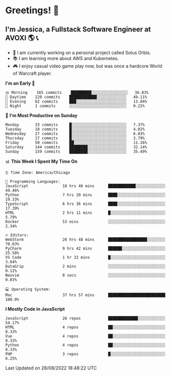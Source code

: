 # Greetings! 🧠

## I'm Jessica, a Fullstack Software Engineer at AVOXI 🌎 📞

- 🌟 I am currently working on a personal project called Solus Orbis.
- 📚 I am learning more about AWS and Kubernetes.
- 🎮 I enjoy casual video game play now, but was once a hardcore World of Warcraft player.

<!--START_SECTION:waka-->
**I'm an Early 🐤** 

```text
🌞 Morning    165 commits    █████████░░░░░░░░░░░░░░░░   36.83% 
🌆 Daytime    220 commits    ████████████░░░░░░░░░░░░░   49.11% 
🌃 Evening    62 commits     ███░░░░░░░░░░░░░░░░░░░░░░   13.84% 
🌙 Night      1 commits      ░░░░░░░░░░░░░░░░░░░░░░░░░   0.22%

```
📅 **I'm Most Productive on Sunday** 

```text
Monday       33 commits     █░░░░░░░░░░░░░░░░░░░░░░░░   7.37% 
Tuesday      18 commits     █░░░░░░░░░░░░░░░░░░░░░░░░   4.02% 
Wednesday    27 commits     █░░░░░░░░░░░░░░░░░░░░░░░░   6.03% 
Thursday     17 commits     █░░░░░░░░░░░░░░░░░░░░░░░░   3.79% 
Friday       50 commits     ██░░░░░░░░░░░░░░░░░░░░░░░   11.16% 
Saturday     144 commits    ████████░░░░░░░░░░░░░░░░░   32.14% 
Sunday       159 commits    ████████░░░░░░░░░░░░░░░░░   35.49%

```


📊 **This Week I Spent My Time On** 

```text
⌚︎ Time Zone: America/Chicago

💬 Programming Languages: 
JavaScript               18 hrs 46 mins      ████████████░░░░░░░░░░░░░   49.46% 
Python                   7 hrs 20 mins       ████░░░░░░░░░░░░░░░░░░░░░   19.33% 
TypeScript               6 hrs 36 mins       ████░░░░░░░░░░░░░░░░░░░░░   17.39% 
HTML                     2 hrs 11 mins       █░░░░░░░░░░░░░░░░░░░░░░░░   5.79% 
Docker                   53 mins             ░░░░░░░░░░░░░░░░░░░░░░░░░   2.34%

🔥 Editors: 
WebStorm                 26 hrs 48 mins      █████████████████░░░░░░░░   70.63% 
PyCharm                  9 hrs 42 mins       ██████░░░░░░░░░░░░░░░░░░░   25.58% 
VS Code                  1 hr 22 mins        █░░░░░░░░░░░░░░░░░░░░░░░░   3.64% 
DataGrip                 2 mins              ░░░░░░░░░░░░░░░░░░░░░░░░░   0.12% 
Neovim                   0 secs              ░░░░░░░░░░░░░░░░░░░░░░░░░   0.03%

💻 Operating System: 
Mac                      37 hrs 57 mins      █████████████████████████   100.0%

```

**I Mostly Code in JavaScript** 

```text
JavaScript               26 repos            █████████████░░░░░░░░░░░░   54.17% 
HTML                     4 repos             ██░░░░░░░░░░░░░░░░░░░░░░░   8.33% 
Vue                      4 repos             ██░░░░░░░░░░░░░░░░░░░░░░░   8.33% 
Python                   4 repos             ██░░░░░░░░░░░░░░░░░░░░░░░   8.33% 
PHP                      3 repos             █░░░░░░░░░░░░░░░░░░░░░░░░   6.25%

```



 Last Updated on 28/08/2022 18:48:22 UTC
<!--END_SECTION:waka-->

<!--
**jessikuh/jessikuh** is a ✨ _special_ ✨ repository because its `README.md` (this file) appears on your GitHub profile.

Here are some ideas to get you started:

- 🔭 I’m currently working on ...
- 🌱 I’m currently learning ...
- 👯 I’m looking to collaborate on ...
- 🤔 I’m looking for help with ...
- 💬 Ask me about ...
- 📫 How to reach me: ...
- 😄 Pronouns: ...
- ⚡ Fun fact: ...
-->
